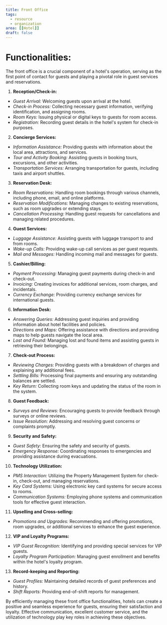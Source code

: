 ```yaml
---
title: Front Office
tags:
  - resource 
  - organization
area: [[Hotel]]
draft: false
---
```


# Functionalities:
The front office is a crucial component of a hotel's operation, serving as the first point of contact for guests and playing a pivotal role in guest services and reservations.

1. **Reception/Check-in:**
  - *Guest Arrival:* Welcoming guests upon arrival at the hotel.
  - *Check-in Process:* Collecting necessary guest information, verifying identification, and assigning rooms.
  - *Room Keys:* Issuing physical or digital keys to guests for room access.
  - *Registration:* Recording guest details in the hotel's system for check-in purposes.

2. **Concierge Services:**
  - *Information Assistance:* Providing guests with information about the local area, attractions, and services.
  - *Tour and Activity Booking:* Assisting guests in booking tours, excursions, and other activities.
  - *Transportation Services:* Arranging transportation for guests, including taxis and airport shuttles.

3. **Reservation Desk:**
  - *Room Reservations:* Handling room bookings through various channels, including phone, email, and online platforms.
  - *Reservation Modifications:* Managing changes to existing reservations, such as room upgrades or extending stays.
  - *Cancellation Processing:* Handling guest requests for cancellations and managing related procedures.

4. **Guest Services:**
  - *Luggage Assistance:* Assisting guests with luggage transport to and from rooms.
  - *Wake-up Calls:* Providing wake-up call services as per guest requests.
  - *Mail and Messages:* Handling incoming mail and messages for guests.

5. **Cashier/Billing:**
  - *Payment Processing:* Managing guest payments during check-in and check-out.
  - *Invoicing:* Creating invoices for additional services, room charges, and incidentals.
  - *Currency Exchange:* Providing currency exchange services for international guests.

6. **Information Desk:**
  - *Answering Queries:* Addressing guest inquiries and providing information about hotel facilities and policies.
  - *Directions and Maps:* Offering assistance with directions and providing maps to help guests navigate the local area.
  - *Lost and Found:* Managing lost and found items and assisting guests in retrieving their belongings.

7. **Check-out Process:**
  - *Reviewing Charges:* Providing guests with a breakdown of charges and explaining any additional fees.
  - *Settling Bills:* Processing final payments and ensuring any outstanding balances are settled.
  - *Key Return:* Collecting room keys and updating the status of the room in the system.

8. **Guest Feedback:**
  - *Surveys and Reviews:* Encouraging guests to provide feedback through surveys or online reviews.
  - *Issue Resolution:* Addressing and resolving guest concerns or complaints promptly.

9. **Security and Safety:**
  - *Guest Safety:* Ensuring the safety and security of guests.
  - *Emergency Response:* Coordinating responses to emergencies and providing assistance during evacuations.

10. **Technology Utilization:**
  - *PMS Interaction:* Utilizing the Property Management System for check-in, check-out, and managing reservations.
  - *Key Card Systems:* Using electronic key card systems for secure access to rooms.
  - *Communication Systems:* Employing phone systems and communication tools for effective guest interaction.

11. **Upselling and Cross-selling:**
  - *Promotions and Upgrades:* Recommending and offering promotions, room upgrades, or additional services to enhance the guest experience.

12. **VIP and Loyalty Programs:**
  - *VIP Guest Recognition:* Identifying and providing special services for VIP guests.
  - *Loyalty Program Participation:* Managing guest enrollment and benefits within the hotel's loyalty program.

13. **Record-keeping and Reporting:**
  - *Guest Profiles:* Maintaining detailed records of guest preferences and history.
  - *Shift Reports:* Providing end-of-shift reports for management.

By efficiently managing these front office functionalities, hotels can create a positive and seamless experience for guests, ensuring their satisfaction and loyalty. Effective communication, excellent customer service, and the utilization of technology play key roles in achieving these objectives.